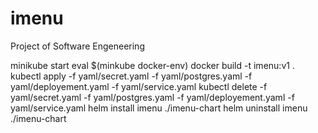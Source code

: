 # imenu

Project of Software Engeneering

minikube start eval $(minkube docker-env)
docker build -t imenu:v1 . kubectl apply -f yaml/secret.yaml -f yaml/postgres.yaml -f yaml/deployement.yaml -f
yaml/service.yaml kubectl delete -f yaml/secret.yaml -f yaml/postgres.yaml -f yaml/deployement.yaml -f yaml/service.yaml
helm install imenu ./imenu-chart helm uninstall imenu ./imenu-chart 
